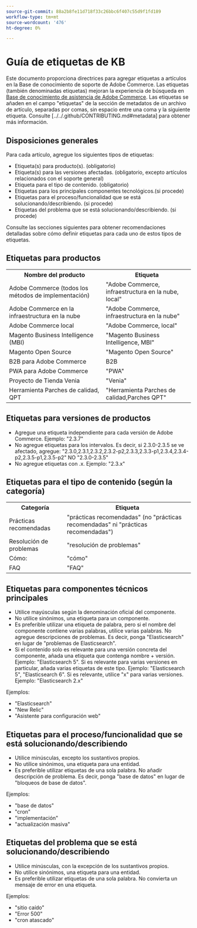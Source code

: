 ```yaml
---
source-git-commit: 88a2b8fe11d718f33c26bbc6f407c55d9f1fd189
workflow-type: tm+mt
source-wordcount: '476'
ht-degree: 0%

---
```

# Guía de etiquetas de KB

Este documento proporciona directrices para agregar etiquetas a artículos en la Base de conocimiento de soporte de Adobe Commerce.
Las etiquetas (también denominadas etiquetas) mejoran la experiencia de búsqueda en [Base de conocimiento de asistencia de Adobe Commerce](https://support.magento.com/hc/en-us).
Las etiquetas se añaden en el campo &quot;etiquetas&quot; de la sección de metadatos de un archivo de artículo, separadas por comas, sin espacio entre una coma y la siguiente etiqueta.
Consulte [../../.github/CONTRIBUTING.md#metadata] para obtener más información.

## Disposiciones generales

Para cada artículo, agregue los siguientes tipos de etiquetas:

* Etiqueta(s) para producto(s). (obligatorio)
* Etiqueta(s) para las versiones afectadas. (obligatorio, excepto artículos relacionados con el soporte general)
* Etiqueta para el tipo de contenido. (obligatorio)
* Etiquetas para los principales componentes tecnológicos.(si procede)
* Etiquetas para el proceso/funcionalidad que se está solucionando/describiendo. (si procede)
* Etiquetas del problema que se está solucionando/describiendo. (si procede)

Consulte las secciones siguientes para obtener recomendaciones detalladas sobre cómo definir etiquetas para cada uno de estos tipos de etiquetas.

## Etiquetas para productos

<table>
<tbody>
  <tr>
    <th>Nombre del producto</th>
    <th>Etiqueta</th>
  </tr>
  <tr>
    <td>Adobe Commerce (todos los métodos de implementación) </td>
    <td>
    "Adobe Commerce, infraestructura en la nube, local"
    </td>
  </tr>
  <tr>
    <td>Adobe Commerce en la infraestructura en la nube</td>
    <td>
      "Adobe Commerce, infraestructura en la nube"
    </td>
  </tr>
  <tr>
    <td>Adobe Commerce local</td>
    <td>"Adobe Commerce, local"</td>
  </tr>
  <tr>
    <td>Magento Business Intelligence (MBI)</td>
    <td>
        "Magento Business Intelligence, MBI"
    </td>
  </tr>
   <tr>
    <td>Magento Open Source</td>
    <td>
        "Magento Open Source"
    </td>
  </tr>
  <tr>
    <td>B2B para Adobe Commerce</td>
    <td>B2B</td>
  </tr>
  <tr>
    <td>PWA para Adobe Commerce</td>
    <td>"PWA"</td>
  </tr>
  <tr>
    <td>Proyecto de Tienda Venia</td>
    <td>"Venia"</td>
  </tr>
  <tr>
    <td>Herramienta Parches de calidad, QPT</td>
    <td>"Herramienta Parches de calidad,Parches QPT"</td>
  </tr>
  </tbody>
</table>

## Etiquetas para versiones de productos

* Agregue una etiqueta independiente para cada versión de Adobe Commerce. Ejemplo: &quot;2.3.7&quot;
* No agregue etiquetas para los intervalos.
Es decir, si 2.3.0-2.3.5 se ve afectado, agregue: &quot;2.3.0,2.3.1,2.3.2,2.3.2-p2,2.3.3,2.3.3-p1,2.3.4,2.3.4-p2,2.3.5-p1,2.3.5-p2&quot; NO &quot;2.3.0-2.3.5&quot;
* No agregue etiquetas con .x. Ejemplo: &quot;2.3.x&quot;

## Etiquetas para el tipo de contenido (según la categoría)

<table>
  <tbody>
    <tr>
      <th>Categoría</th>
      <th>Etiqueta</th>
    </tr>
    <tr>
      <td>Prácticas recomendadas</td>
      <td>"prácticas recomendadas" (no "prácticas recomendadas" ni "prácticas recomendadas")</td>
    </tr>
    <tr>
      <td>
        Resolución de problemas
      </td>
      <td>
      "resolución de problemas"
      </td>
    </tr>
    <tr>
      <td>Cómo:</td>
      <td>"cómo"</td>
    </tr>
    <tr>
      <td>FAQ</td>
      <td >"FAQ"</td>
    </tr>
  </tbody>
</table>

## Etiquetas para componentes técnicos principales

* Utilice mayúsculas según la denominación oficial del componente.
* No utilice sinónimos, una etiqueta para un componente.
* Es preferible utilizar una etiqueta de palabra, pero si el nombre del componente contiene varias palabras, utilice varias palabras. No agregue descripciones de problemas. Es decir, ponga &quot;Elasticsearch&quot; en lugar de &quot;problemas de Elasticsearch&quot;.
* Si el contenido solo es relevante para una versión concreta del componente, añada una etiqueta que contenga nombre + versión.\
  Ejemplo: &quot;Elasticsearch 5&quot;. Si es relevante para varias versiones en particular, añada varias etiquetas de este tipo. Ejemplo: &quot;Elasticsearch 5&quot;, &quot;Elasticsearch 6&quot;. Si es relevante, utilice &quot;x&quot; para varias versiones. Ejemplo: &quot;Elasticsearch 2.x&quot;

Ejemplos:

* &quot;Elasticsearch&quot;
* &quot;New Relic&quot;
* &quot;Asistente para configuración web&quot;

## Etiquetas para el proceso/funcionalidad que se está solucionando/describiendo

* Utilice minúsculas, excepto los sustantivos propios.
* No utilice sinónimos, una etiqueta para una entidad.
* Es preferible utilizar etiquetas de una sola palabra. No añadir descripción de problema. Es decir, ponga &quot;base de datos&quot; en lugar de &quot;bloqueos de base de datos&quot;.

Ejemplos: 

* &quot;base de datos&quot;
* &quot;cron&quot;
* &quot;implementación&quot;
* &quot;actualización masiva&quot;

## Etiquetas del problema que se está solucionando/describiendo

* Utilice minúsculas, con la excepción de los sustantivos propios.
* No utilice sinónimos, una etiqueta para una entidad.
* Es preferible utilizar etiquetas de una sola palabra. No convierta un mensaje de error en una etiqueta.

Ejemplos:

* &quot;sitio caído&quot;
* &quot;Error 500&quot;
* &quot;cron atascado&quot;
